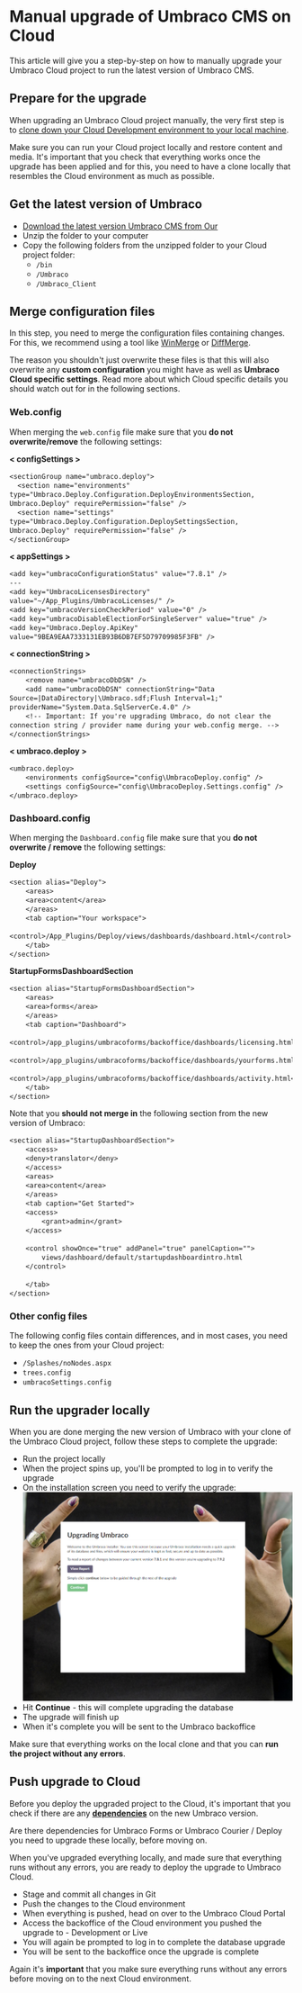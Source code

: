 # Manual upgrade of Umbraco CMS on Cloud

This article will give you a step-by-step on how to manually upgrade your Umbraco Cloud project to run the latest version of Umbraco CMS.

## Prepare for the upgrade

When upgrading an Umbraco Cloud project manually, the very first step is to [clone down your Cloud Development environment to your local machine](../../Set-Up/Working-Locally/index.md).

Make sure you can run your Cloud project locally and restore content and media. It's important that you check that everything works once the upgrade has been applied and for this, you need to have a clone locally that resembles the Cloud environment as much as possible.

## Get the latest version of Umbraco

* [Download the latest version Umbraco CMS from Our](https://our.umbraco.org/download/)
* Unzip the folder to your computer
* Copy the following folders from the unzipped folder to your Cloud project folder:
    * `/bin`
    * `/Umbraco`
    * `/Umbraco_Client`

## Merge configuration files

In this step, you need to merge the configuration files containing changes. For this, we recommend using a tool like [WinMerge](http://winmerge.org/) or [DiffMerge](https://sourcegear.com/diffmerge/).

The reason you shouldn't just overwrite these files is that this will also overwrite any **custom configuration** you might have as well as **Umbraco Cloud specific settings**. Read more about which Cloud specific details you should watch out for in the following sections.

### Web.config

When merging the `web.config` file make sure that you **do not overwrite/remove** the following settings:

**< configSettings >**

    <sectionGroup name="umbraco.deploy">
      <section name="environments" type="Umbraco.Deploy.Configuration.DeployEnvironmentsSection, Umbraco.Deploy" requirePermission="false" />
      <section name="settings" type="Umbraco.Deploy.Configuration.DeploySettingsSection, Umbraco.Deploy" requirePermission="false" />
    </sectionGroup>

**< appSettings >**

    <add key="umbracoConfigurationStatus" value="7.8.1" />
    ---
    <add key="UmbracoLicensesDirectory" value="~/App_Plugins/UmbracoLicenses/" />
    <add key="umbracoVersionCheckPeriod" value="0" />
    <add key="umbracoDisableElectionForSingleServer" value="true" />
    <add key="Umbraco.Deploy.ApiKey" value="9BEA9EAA7333131EB93B6DB7EF5D79709985F3FB" />

**< connectionString >**

    <connectionStrings>
        <remove name="umbracoDbDSN" />
        <add name="umbracoDbDSN" connectionString="Data Source=|DataDirectory|\Umbraco.sdf;Flush Interval=1;" providerName="System.Data.SqlServerCe.4.0" />
        <!-- Important: If you're upgrading Umbraco, do not clear the connection string / provider name during your web.config merge. -->
    </connectionStrings>

**< umbraco.deploy >**

    <umbraco.deploy>
        <environments configSource="config\UmbracoDeploy.config" />
        <settings configSource="config\UmbracoDeploy.Settings.config" />
    </umbraco.deploy>

### Dashboard.config

When merging the `Dashboard.config` file make sure that you **do not overwrite / remove** the following settings:

**Deploy**

    <section alias="Deploy">
        <areas>
        <area>content</area>
        </areas>
        <tab caption="Your workspace">
        <control>/App_Plugins/Deploy/views/dashboards/dashboard.html</control>
        </tab>
    </section>

**StartupFormsDashboardSection**

    <section alias="StartupFormsDashboardSection">
        <areas>
        <area>forms</area>
        </areas>
        <tab caption="Dashboard">
        <control>/app_plugins/umbracoforms/backoffice/dashboards/licensing.html</control>
        <control>/app_plugins/umbracoforms/backoffice/dashboards/yourforms.html</control>
        <control>/app_plugins/umbracoforms/backoffice/dashboards/activity.html</control>
        </tab>
    </section>

Note that you **should not merge in** the following section from the new version of Umbraco:

    <section alias="StartupDashboardSection">
        <access>
        <deny>translator</deny>
        </access>
        <areas>
        <area>content</area>
        </areas>
        <tab caption="Get Started">
        <access>
            <grant>admin</grant>
        </access>

        <control showOnce="true" addPanel="true" panelCaption="">
            views/dashboard/default/startupdashboardintro.html
        </control>

        </tab>
    </section>

### Other config files

The following config files contain differences, and in most cases, you need to keep the ones from your Cloud project:

* `/Splashes/noNodes.aspx`
* `trees.config`
* `umbracoSettings.config`

## Run the upgrader locally

When you are done merging the new version of Umbraco with your clone of the Umbraco Cloud project, follow these steps to complete the upgrade:

* Run the project locally
* When the project spins up, you'll be prompted to log in to verify the upgrade
* On the installation screen you need to verify the upgrade:
    ![Verify upgrade](images/upgrade-screen.png)
* Hit **Continue** - this will complete upgrading the database
* The upgrade will finish up
* When it's complete you will be sent to the Umbraco backoffice

Make sure that everything works on the local clone and that you can **run the project without any errors**.

## Push upgrade to Cloud

Before you deploy the upgraded project to the Cloud, it's important that you check if there are any [**dependencies**](../Product-Dependencies) on the new Umbraco version.

Are there dependencies for Umbraco Forms or Umbraco Courier / Deploy you need to upgrade these locally, before moving on. 

When you've upgraded everything locally, and made sure that everything runs without any errors, you are ready to deploy the upgrade to Umbraco Cloud.

* Stage and commit all changes in Git
* Push the changes to the Cloud environment
* When everything is pushed, head on over to the Umbraco Cloud Portal
* Access the backoffice of the Cloud environment you pushed the upgrade to - Development or Live
* You will again be prompted to log in to complete the database upgrade
* You will be sent to the backoffice once the upgrade is complete

Again it's **important** that you make sure everything runs without any errors before moving on to the next Cloud environment.

